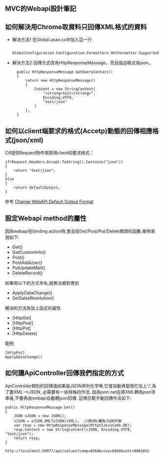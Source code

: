 MVC的Webapi設計筆記
----------


## 如何解決用Chrome取資料只回傳XML格式的資料
* 解決方法1
在Global.asax.cs中加入這一行

		GlobalConfiguration.Configuration.Formatters.XmlFormatter.SupportedMediaTypes.Clear();
* 解決方法2
回傳方式改為HttpResponseMessage，而且強迫格式為json。

		public HttpResponseMessage GetQueryContact()
		{
		    return new HttpResponseMessage()
		    {
		        Content = new StringContent(
		            "<strong>test</strong>",
		            Encoding.UTF8,
		            "text/json"
		        )
		    };
		}

## 如何以client端要求的格式(Accetp)動態的回傳相應格式(json/xml)
C#提供Request物件來取得client的要求格式：

    if(Request.Headers.Accept.ToString().Contains("json"))
    {
        return "text/json";
    }
    else
    {
        return defaultOutput;
    }

參考 [Change WebAPI Default Output Format](http://inspectorit.com/tips-tricks/changing-webapi-default-output/)

## 設定Webapi method的屬性
因為webapi在binding action時,會去找Get/Post/Put/Delete開頭的函數.舉例來說如下:

- Get()
- GetCustomInfo()
- Post()
- PostAddUser()
- PutUpdateMail()
- DeleteRecord()

如果用以下的方式命名,就無法被對應到

- ApplyDataChange()
- SetSalesResolution()

解決的方法為加上函式的屬性

- [HttpGet]
- [HttpPost]
- [HttpPut]
- [HttpDelete]

範例

```
[HttpPut]
ApplyDataChange()
```


## 如何讓ApiController回傳我們指定的方式
ApiController類別的回傳值如果是JSON序列化字串,它會自動再幫倒忙加上'/',為了要XML-->JSON, 必需要有一些特殊的作法. 因為json.net在將XML轉為json字串後,不要再由webapi自動轉json回傳. 這裡示範手動回傳作法如下:

```
public HttpResponseMessage Get()
{
    JSON oJSON = new JSON();
    sJSON = oJSON.XMLToJSON(sXML);	//將XML轉為JSON字串
	var resp = new HttpResponseMessage(HttpStatusCode.OK);
	resp.Content = new StringContent(sJSON, Encoding.UTF8, "text/json");
	return resp;
}
```




```
http://localhost:50977/api/values?comp=8560&cosy=8560&sett=9801852
```